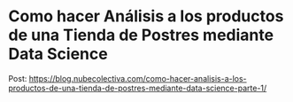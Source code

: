 # Como hacer Análisis a los productos de una Tienda de Postres mediante Data Science 
Post: https://blog.nubecolectiva.com/como-hacer-analisis-a-los-productos-de-una-tienda-de-postres-mediante-data-science-parte-1/ 
